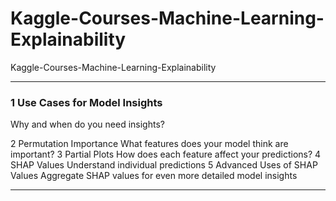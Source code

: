 # Kaggle-Courses-Machine-Learning-Explainability
Kaggle-Courses-Machine-Learning-Explainability

-------

### 1 Use Cases for Model Insights
Why and when do you need insights?

2
Permutation Importance
What features does your model think are important?
3
Partial Plots
How does each feature affect your predictions?
4
SHAP Values
Understand individual predictions
5
Advanced Uses of SHAP Values
Aggregate SHAP values for even more detailed model insights


-------

